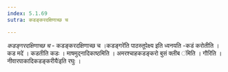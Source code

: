 ```yaml
---
index: 5.1.69
sutra: कडङ्करदक्षिणाच्छ च

---
```

_कडङ्गरदक्षिणाच्छ च_ - कडङ्करदक्षिणाच्छ च ।कडङ्गरे॑ति पाठस्तूपेक्ष्य इति ध्वनयति -कडं करोतीति ।कड मदे॑ । कडतीति कडः । माषमुद्नादिकाष्ठमिति । अमरश्चाहकडङ्करो बुसं क्लीब ॑मिति । गौरिति ।नीवारपाकादिकडङ्करीयैः॑इति रघुः ।